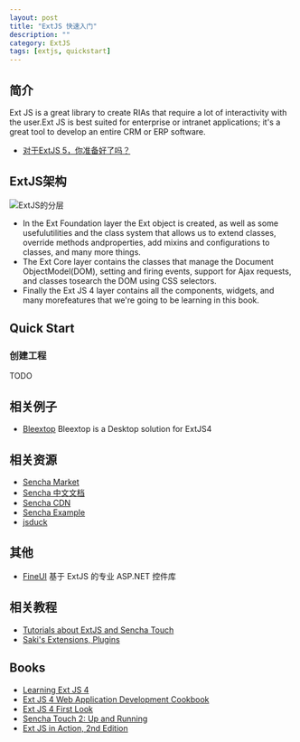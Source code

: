 ```yaml
---
layout: post
title: "ExtJS 快速入门"
description: ""
category: ExtJS
tags: [extjs, quickstart]
--- 
```

## 简介

Ext JS is a great library to create RIAs that require a lot of interactivity with the user.Ext JS is best suited for enterprise or intranet applications; it's a great tool to develop
an entire CRM or ERP software.

- [对于ExtJS 5，你准备好了吗？](http://extjs.org.cn/node/697)

## ExtJS架构

![ExtJS的分层](http://johnnyimages.qiniudn.com/extjs/extjs-layer.jpg)

- In the Ext Foundation layer the Ext object is created, as well as some usefulutilities and the class system that allows us to extend classes, override methods andproperties, add mixins and configurations to classes, and many more things.
- The Ext Core layer contains the classes that manage the Document ObjectModel(DOM), setting and firing events, support for Ajax requests, and classes tosearch the DOM using CSS selectors.
- Finally the Ext JS 4 layer contains all the components, widgets, and many morefeatures that we're going to be learning in this book.

## Quick Start
### 创建工程

TODO

## 相关例子

- [Bleextop](https://github.com/crysfel/Bleextop?) Bleextop is a Desktop solution for ExtJS4


## 相关资源

- [Sencha Market](https://market.sencha.com/)
- [Sencha 中文文档](http://touch.scsn.gov.cn/#!/guide/theming)
- [Sencha CDN](http://senchaexamples.com/sencha-cdn/)
- [Sencha Example](http://senchaexamples.com/)
- [jsduck](https://github.com/senchalabs/jsduck)

<!--more-->	

## 其他

- [FineUI](http://fineui.com/) 基于 ExtJS 的专业 ASP.NET 控件库

## 相关教程

- [Tutorials about ExtJS and Sencha Touch](http://www.bleext.com/blog/)
- [Saki's Extensions, Plugins](http://extjs.eu/)

## Books

- [Learning Ext JS 4](http://pan.baidu.com/share/link?shareid=441592&uk=2214641459)
- [Ext JS 4 Web Application Development Cookbook](http://www.salttiger.com/ext-js-4-web-application-development-cookbook/)
- [Ext JS 4 First Look](http://www.salttiger.com/ext-js-4-first-look/)
- [Sencha Touch 2: Up and Running](http://pan.baidu.com/share/link?shareid=324373&uk=2214641459)
- [Ext JS in Action, 2nd Edition](http://www.salttiger.com/ext-js-action-2nd-edition/)